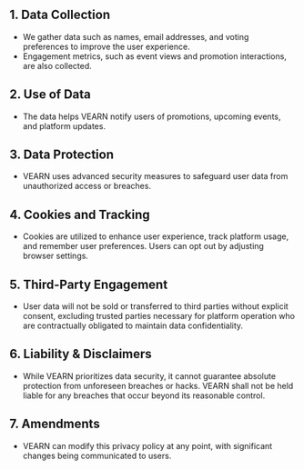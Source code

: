 
## 1. Data Collection

- We gather data such as names, email addresses, and voting preferences to improve the user experience.
- Engagement metrics, such as event views and promotion interactions, are also collected.

## 2. Use of Data

- The data helps VEARN notify users of promotions, upcoming events, and platform updates.

## 3. Data Protection

- VEARN uses advanced security measures to safeguard user data from unauthorized access or breaches.

## 4. Cookies and Tracking

- Cookies are utilized to enhance user experience, track platform usage, and remember user preferences. Users can opt out by adjusting browser settings.

## 5. Third-Party Engagement

- User data will not be sold or transferred to third parties without explicit consent, excluding trusted parties necessary for platform operation who are contractually obligated to maintain data confidentiality.

## 6. Liability & Disclaimers

- While VEARN prioritizes data security, it cannot guarantee absolute protection from unforeseen breaches or hacks. VEARN shall not be held liable for any breaches that occur beyond its reasonable control.

## 7. Amendments

- VEARN can modify this privacy policy at any point, with significant changes being communicated to users.